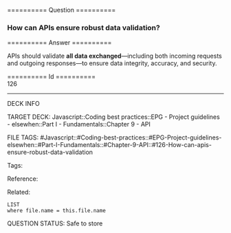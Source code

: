 ========== Question ==========  

### How can APIs ensure robust data validation?  

========== Answer ==========  

APIs should validate **all data exchanged**—including both incoming requests and outgoing responses—to ensure data integrity, accuracy, and security.

========== Id ==========  
126

---

DECK INFO

TARGET DECK: Javascript::Coding best practices::EPG - Project guidelines - elsewhen::Part I - Fundamentals::Chapter 9 - API

FILE TAGS: #Javascript::#Coding-best-practices::#EPG-Project-guidelines-elsewhen::#Part-I-Fundamentals::#Chapter-9-API::#126-How-can-apis-ensure-robust-data-validation

Tags:

Reference:

Related:

```dataview
LIST
where file.name = this.file.name
```

QUESTION STATUS: Safe to store
